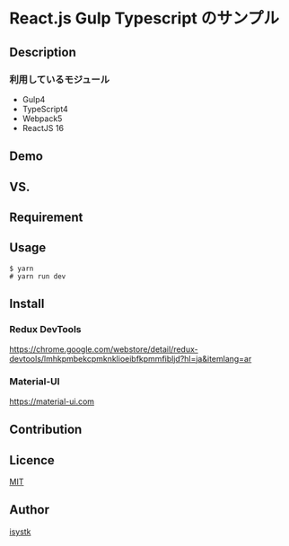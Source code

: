   React.js Gulp Typescript のサンプル
====

## Description

### 利用しているモジュール

* Gulp4
* TypeScript4
* Webpack5
* ReactJS 16

## Demo

## VS. 

## Requirement

## Usage

```
$ yarn
# yarn run dev
```

## Install

### Redux DevTools
https://chrome.google.com/webstore/detail/redux-devtools/lmhkpmbekcpmknklioeibfkpmmfibljd?hl=ja&itemlang=ar

### Material-UI
https://material-ui.com

## Contribution

## Licence

[MIT](https://github.com/isystk/reactjs-gulp-sample/LICENCE)

## Author

[isystk](https://github.com/isystk)


